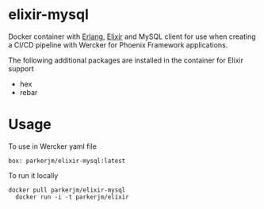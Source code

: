 # elixir-mysql
Docker container with [Erlang](http://www.erlang.org/), [Elixir](http://www.elixir-lang.org/Elixir) and MySQL client
for use when creating a CI/CD pipeline with Wercker for Phoenix Framework applications.

The following additional packages are installed in the container for Elixir support
  * hex
  * rebar

# Usage
To use in Wercker yaml file
```
box: parkerjm/elixir-mysql:latest
```

To run it locally
```
docker pull parkerjm/elixir-mysql
  docker run -i -t parkerjm/elixir
```


